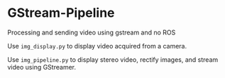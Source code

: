 # GStream-Pipeline
Processing and sending video using gstream and no ROS

Use ```img_display.py``` to display video acquired from a camera.

Use ```img_pipeline.py``` to display stereo video, rectify images, and stream video using GStreamer.
